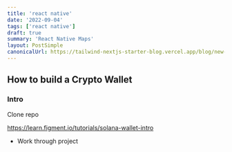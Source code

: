 ```yaml
---
title: 'react native'
date: '2022-09-04'
tags: ['react native']
draft: true
summary: 'React Native Maps'
layout: PostSimple
canonicalUrl: https://tailwind-nextjs-starter-blog.vercel.app/blog/new-features-in-v1/
---
```


## How to build a Crypto Wallet

### Intro

Clone repo

https://learn.figment.io/tutorials/solana-wallet-intro

- Work through project
